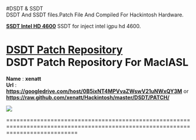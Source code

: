 #DSDT & SSDT     
DSDT And SSDT files.Patch File And Compiled For Hackintosh Hardware.   



**[SSDT Intel HD 4600](https://raw.github.com/xenatt/Hackintosh/master/DSDT/SSDT-IGPU-HD4600.aml)** 
SSDT for  inject intel igpu hd 4600.    
    

**[DSDT Patch Repository](/PATCH/)**    
DSDT Patch Repository For MacIASL   
================================================================================================================================= 
**Name** :   **xenatt**   
**Url**  :   **https://googledrive.com/host/0B5ixNT4MPVvaZWswV21uNWxQY3M** 
			 or **https://raw.github.com/xenatt/Hackintosh/master/DSDT/PATCH/**


![](https://googledrive.com/host/0B5ixNT4MPVvaZWswV21uNWxQY3M/img.png)

=================================================================================================================================